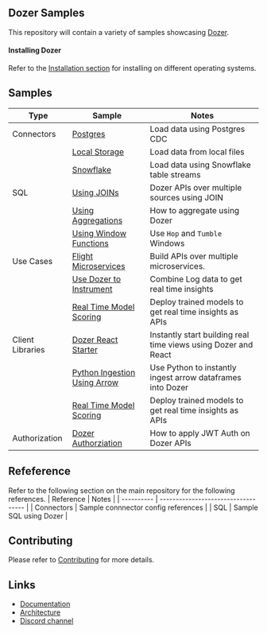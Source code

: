 ## Dozer Samples

This repository will contain a variety of samples showcasing [Dozer](https://github.com/getdozer/dozer).

#### Installing Dozer

Refer to the [Installation section](https://getdozer.io/docs/installation) for installing on different operating systems.

## Samples

| Type             | Sample                                                  | Notes                                                          |
| ---------------- | ------------------------------------------------------- | -------------------------------------------------------------- |
| Connectors       | [Postgres](./postgres)                                  | Load data using Postgres CDC                                   |
|                  | [Local Storage](/local-storage)                         | Load data from local files                                     |
|                  | [Snowflake](./snowflake)                                | Load data using Snowflake table streams                        |
| SQL              | [Using JOINs](./sql/join)                               | Dozer APIs over multiple sources using JOIN                    |
|                  | [Using Aggregations](./sql/aggregrations)               | How to aggregate using Dozer                                   |
|                  | [Using Window Functions](./sql/window-functions)        | Use `Hop` and `Tumble` Windows                                 |
| Use Cases        | [Flight Microservices](./usecases/pg-flights)           | Build APIs over multiple microservices.                        |
|                  | [Use Dozer to Instrument](./usecases/instrument)        | Combine Log data to get real time insights                     |
|                  | [Real Time Model Scoring](./usecases/model-scoring)     | Deploy trained models to get real time insights as APIs        |
| Client Libraries | [Dozer React Starter](./clients/react-sample)           | Instantly start building real time views using Dozer and React |
|                  | [Python Ingestion Using Arrow](./clients/python-sample) | Use Python to instantly ingest arrow dataframes into Dozer     |
|                  | [Real Time Model Scoring](./usecases/model-scoring)     | Deploy trained models to get real time insights as APIs        |
| Authorization    | [Dozer Authorziation](./authorization/auth-sample)      | How to apply JWT Auth on Dozer APIs                            |



## Refeference

Refer to the following section on the main repository for the following references.
| Reference  | Notes                               |
| ---------- | ----------------------------------- |
| Connectors | Sample connnector config references |
| SQL        | Sample SQL using Dozer              |


## Contributing
Please refer to [Contributing](https://getdozer.io/docs/contributing/overview) for more details.


## Links

- [Documentation](https://getdozer.io/docs/dozer/)
- [Architecture](https://getdozer.io/docs/dozer/architecture)
- [Discord channel](https://discord.gg/3eWXBgJaEQ)

